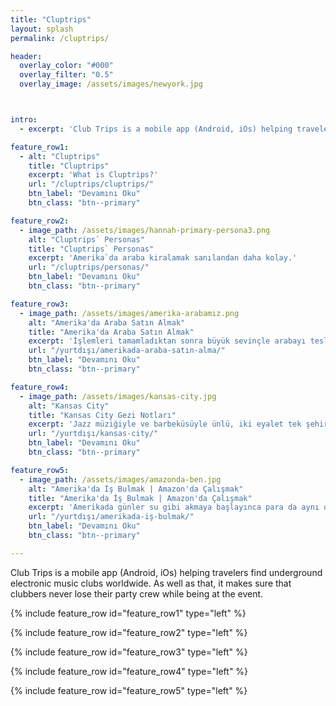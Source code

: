 ```yaml
---
title: "Cluptrips"
layout: splash
permalink: /cluptrips/

header:
  overlay_color: "#000"
  overlay_filter: "0.5"
  overlay_image: /assets/images/newyork.jpg



intro:
  - excerpt: 'Club Trips is a mobile app (Android, iOs) helping travelers find underground electronic music clubs worldwide. As well as that, it makes sure that clubbers never lose their party crew while being at the event.'

feature_row1:
  - alt: "Cluptrips"
    title: "Cluptrips"
    excerpt: 'What is Cluptrips?'
    url: "/cluptrips/cluptrips/"
    btn_label: "Devamını Oku"
    btn_class: "btn--primary"

feature_row2:
  - image_path: /assets/images/hannah-primary-persona3.png
    alt: "Cluptrips` Personas"
    title: "Cluptrips` Personas"
    excerpt: 'Amerika`da araba kiralamak sanılandan daha kolay.'
    url: "/cluptrips/personas/"
    btn_label: "Devamını Oku"
    btn_class: "btn--primary"

feature_row3:
  - image_path: /assets/images/amerika-arabamız.png
    alt: "Amerika'da Araba Satın Almak"
    title: "Amerika'da Araba Satın Almak"
    excerpt: 'İşlemleri tamamladıktan sonra büyük sevinçle arabayı teslim alıp evimize doğru yola çıktık.Ta ki eve varana dek...'
    url: "/yurtdışı/amerikada-araba-satın-alma/"
    btn_label: "Devamını Oku"
    btn_class: "btn--primary"

feature_row4:
  - image_path: /assets/images/kansas-city.jpg
    alt: "Kansas City"
    title: "Kansas City Gezi Notları"
    excerpt: 'Jazz müziğiyle ve barbeküsüyle ünlü, iki eyalet tek şehir : Kansas City.'
    url: "/yurtdışı/kansas-city/"
    btn_label: "Devamını Oku"
    btn_class: "btn--primary"

feature_row5:
  - image_path: /assets/images/amazonda-ben.jpg
    alt: "Amerika'da İş Bulmak | Amazon'da Çalışmak"
    title: "Amerika'da İş Bulmak | Amazon'da Çalışmak"
    excerpt: 'Amerikada günler su gibi akmaya başlayınca para da aynı oranda akıp gitmeye başlıyor...Bu durumda nasıl iş buldum, Amazon`da çalışmak nasıl bir duygu gibi soruların cevabı bu yazımda. '
    url: "/yurtdışı/amerikada-iş-bulmak/"
    btn_label: "Devamını Oku"
    btn_class: "btn--primary"

---
```


Club Trips is a mobile app (Android, iOs) helping travelers find underground electronic music clubs worldwide. As well as that, it makes sure that clubbers never lose their party crew while being at the event.

{% include feature_row id="feature_row1" type="left" %}

{% include feature_row id="feature_row2" type="left" %}

{% include feature_row id="feature_row3" type="left" %}

{% include feature_row id="feature_row4" type="left" %}

{% include feature_row id="feature_row5" type="left" %}
